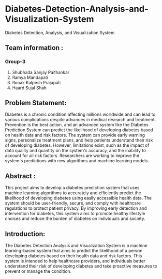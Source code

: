 # Diabetes-Detection-Analysis-and-Visualization-System
Diabetes Detection, Analysis, and Visualization System

## Team information  :

### Group-3
1. Shubhada Sanjay Paithankar
2. Ramya Mandapati
3. Ronak Kalpesh Prajapati
4. Haard Sujal Shah

## Problem Statement:
Diabetes is a chronic condition affecting millions worldwide and can lead to various complications despite advances in medical research and treatment. Prevention is the best action, and an advanced system like the Diabetes Prediction System can predict the likelihood of developing diabetes based on health data and risk factors. The system can provide early warning signs, personalize treatment plans, and help patients understand their risk of developing diabetes. However, limitations exist, such as the impact of data quality and quantity on the system's accuracy, and the inability to account for all risk factors. Researchers are working to improve the system's predictions with new algorithms and machine learning models.

## Abstract :
This project aims to develop a diabetes prediction system that uses machine learning algorithms to accurately and efficiently predict the likelihood of developing diabetes using easily accessible health data. The system should be user-friendly, secure, and comply with healthcare regulations
to protect patient privacy. By improving early detection and intervention for diabetes, this system aims to promote healthy lifestyle choices and reduce the burden of diabetes on individuals and society.

## Introduction:
The  Diabetes Detection Analysis and Visualization System is a machine learning-based system that aims to predict the likelihood of a person developing diabetes based on their health data and risk factors. This system is intended to help healthcare providers, and individuals better understand their risk of
developing diabetes and take proactive measures to prevent or manage the condition.
